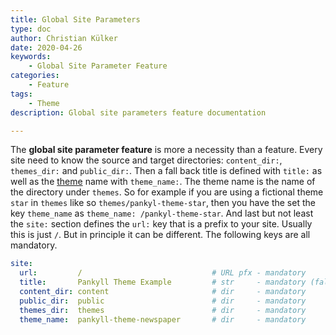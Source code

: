 ```yaml
---
title: Global Site Parameters
type: doc
author: Christian Külker
date: 2020-04-26
keywords:
    - Global Site Parameter Feature
categories:
    - Feature
tags:
    - Theme
description: Global site parameters feature documentation

---
```


The **global site parameter feature** is more a necessity than a feature.
Every site need to know the source and target directories: `content_dir:`,
`themes_dir:` and `public_dir:`. Then a fall back title is defined with
`title:` as well as the [theme] name with `theme_name:`. The theme name is the
name of the directory under `themes`. So for example if you are using a
fictional theme `star` in `themes` like so `themes/pankyl-theme-star`, then you
have the set the key `theme_name` as `theme_name: /pankyl-theme-star`. And last
but not least the `site:` section defines the `url:` key that is a prefix to
your site. Usually this is just `/`. But in principle it can be different.
The following keys are all mandatory.

```yaml
site:
  url:         /                             # URL pfx - mandatory
  title:       Pankyll Theme Example         # str     - mandatory (fallback)
  content_dir: content                       # dir     - mandatory
  public_dir:  public                        # dir     - mandatory
  themes_dir:  themes                        # dir     - mandatory
  theme_name:  pankyll-theme-newspaper       # dir     - mandatory
```

[Theme]: /en_US/Pankyll-Themes/

